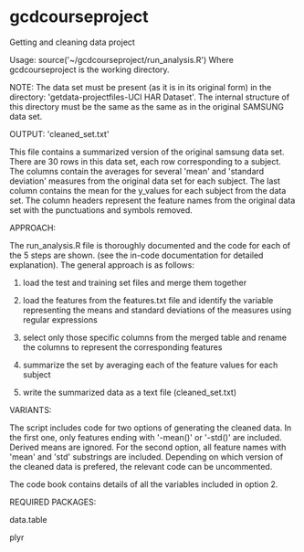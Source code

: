 gcdcourseproject
================
Getting and cleaning data project

Usage: source('~/gcdcourseproject/run_analysis.R')
Where gcdcourseproject is the working directory.

NOTE: The data set must be present (as it is in its original form) in the directory: 'getdata-projectfiles-UCI HAR Dataset'. The internal structure of this directory must be the same as the same as in the original SAMSUNG data set.

OUTPUT: 'cleaned_set.txt'

This file contains a summarized version of the original samsung data set. There are 30 rows in this data set, each row corresponding to a subject. The columns contain the averages for several 'mean' and 'standard deviation' measures from the original data set for each subject. The last column contains the mean for the y_values for each subject from the data set. The column headers represent the feature names from the original data set with the punctuations and symbols removed.

APPROACH:

The run_analysis.R file is thoroughly documented and the code for each of the 5 steps are shown. (see the in-code documentation for detailed explanation).
The general approach is as follows:

1. load the test and training set files and merge them together

2. load the features from the features.txt file and identify the variable representing the means and standard deviations of the measures using regular expressions

3. select only those specific columns from the merged table and rename the columns to represent the corresponding features

4. summarize the set by averaging each of the feature values for each subject 

5. write the summarized data as a text file (cleaned_set.txt)

VARIANTS:

The script includes code for two options of generating the cleaned data. In the first one, only features ending with '-mean()' or '-std()' are included. Derived means are ignored. For the second option, all feature names with 'mean' and 'std' substrings are included. Depending on which version of the cleaned data is prefered, the relevant code can be uncommented.

The code book contains details of all the variables included in option 2.

REQUIRED PACKAGES:

data.table

plyr